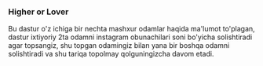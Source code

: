 ### Higher or Lover

Bu dastur o'z ichiga bir nechta mashxur odamlar haqida ma'lumot to'plagan, dastur ixtiyoriy 2ta odamni instagram obunachilari soni bo'yicha solishtiradi
agar topsangiz, shu topgan odamingiz bilan yana bir boshqa odamni solishtiradi va shu tariqa topolmay qolguningizcha davom etadi.
